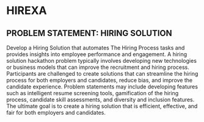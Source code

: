 ﻿# HIREXA
## PROBLEM STATEMENT: HIRING SOLUTION 
Develop a Hiring Solution that automates The Hiring Process tasks and provides insights into employee performance and engagement. A hiring solution hackathon problem typically involves developing new technologies or business models that can improve the recruitment and hiring process. Participants are challenged to create solutions that can streamline the hiring process for both employers and candidates, reduce bias, and improve the candidate experience. Problem statements may include developing features such as intelligent resume screening tools, gamification of the hiring process, candidate skill assessments, and diversity and inclusion features. The ultimate goal is to create a hiring solution that is efficient, effective, and fair for both employers and candidates.
